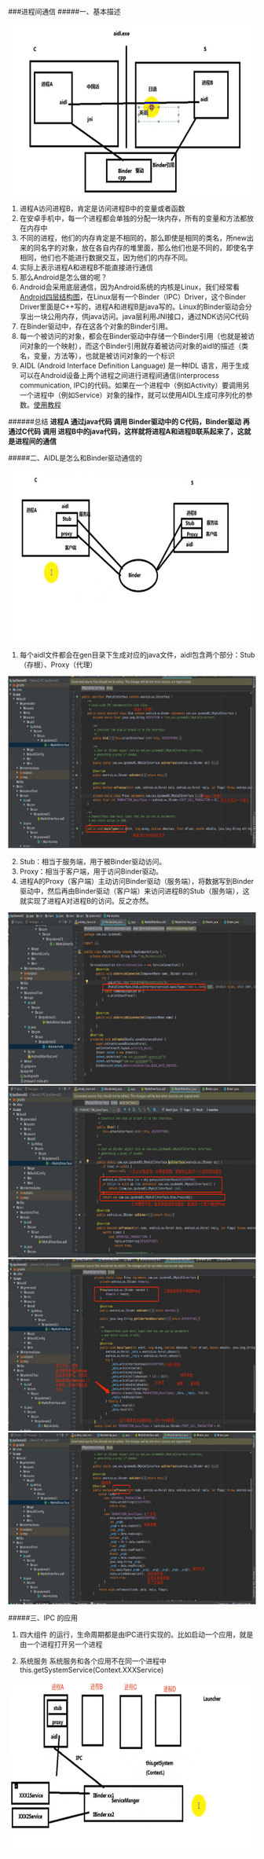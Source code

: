 ###进程间通信
#####一、基本描述

<img src ="https://github.com/langsun/Learn/blob/master/zimage/ipc/IPC01.jpg" width = "600" height = "350">

1. 进程A访问进程B，肯定是访问进程B中的变量或者函数
2. 在安卓手机中，每一个进程都会单独的分配一块内存，所有的变量和方法都放在内存中
3. 不同的进程，他们的内存肯定是不相同的，那么即使是相同的类名，所new出来的同名字的对象，放在各自内存的堆里面，那么他们也是不同的，即使名字相同，他们也不能进行数据交互，因为他们的内存不同。
4. 实际上表示进程A和进程B不能直接进行通信
5. 那么Android是怎么做的呢？
6. Android会采用底层通信，因为Android系统的内核是Linux，我们经常看[Android四层结构图](https://www.cnblogs.com/yinrw/p/10694178.html)，在Linux层有一个Binder（IPC）Driver，这个Binder Driver里面是C++写的，进程A和进程B是java写的。Linux的Binder驱动会分享出一块公用内存，供java访问。java层利用JNI接口，通过NDK访问C代码
7. 在Binder驱动中，存在这各个对象的Binder引用。
8. 每一个被访问的对象，都会在Binder驱动中存储一个Binder引用（也就是被访问对象的一个映射），而这个Binder引用就存着被访问对象的aidl的描述（类名，变量，方法等），也就是被访问对象的一个标识
9. AIDL (Android Interface Definition Language) 是一种IDL 语言，用于生成可以在Android设备上两个进程之间进行进程间通信(interprocess communication, IPC)的代码。如果在一个进程中（例如Activity）要调用另一个进程中（例如Service）对象的操作，就可以使用AIDL生成可序列化的参数。[使用教程](https://zhuanlan.zhihu.com/p/31460556)


######总结
**进程A 通过java代码  调用 Binder驱动中的 C代码，Binder驱动 再通过C代码 调用 进程B中的java代码，这样就将进程A和进程B联系起来了，这就是进程间的通信**

#####二、AIDL是怎么和Binder驱动通信的

<img src ="https://github.com/langsun/Learn/blob/master/zimage/ipc/IPC02.jpg" width = "600" height = "350">

1. 每个aidl文件都会在gen目录下生成对应的java文件，aidl包含两个部分：Stub（存根）、Proxy（代理）
<img src ="https://github.com/langsun/Learn/blob/master/zimage/ipc/IPC08.jpg" width = "600" height = "350">

2. Stub：相当于服务端，用于被Binder驱动访问。
3. Proxy：相当于客户端，用于访问Binder驱动。
4. 进程A的Proxy（客户端）主动访问Binder驱动（服务端），将数据写到Binder驱动中，然后再由Binder驱动（客户端）来访问进程B的Stub（服务端），这就实现了进程A对进程B的访问。反之亦然。
<img src ="https://github.com/langsun/Learn/blob/master/zimage/ipc/IPC04.jpg" width = "600" height = "350">
<img src ="https://github.com/langsun/Learn/blob/master/zimage/ipc/IPC05.jpg" width = "600" height = "350">
<img src ="https://github.com/langsun/Learn/blob/master/zimage/ipc/IPC06.jpg" width = "600" height = "350">
<img src ="https://github.com/langsun/Learn/blob/master/zimage/ipc/IPC07.jpg" width = "600" height = "350">

#####三、IPC 的应用
1. 四大组件 的运行，生命周期都是由IPC进行实现的。比如启动一个应用，就是由一个进程打开另一个进程

2. 系统服务     系统服务和各个应用不在同一个进程中   this.getSystemService(Context.XXXService) 
<img src ="https://github.com/langsun/Learn/blob/master/zimage/ipc/IPC03.jpg" width = "600" height = "350">
